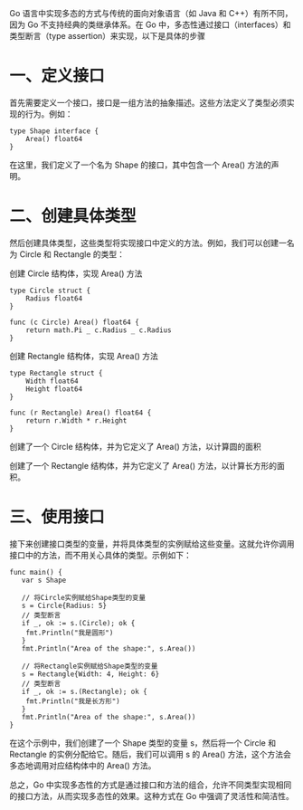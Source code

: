 Go 语言中实现多态的方式与传统的面向对象语言（如 Java 和 C++）有所不同，因为 Go 不支持经典的类继承体系。在 Go 中，多态性通过接口（interfaces）和类型断言（type assertion）来实现，以下是具体的步骤

# 一、定义接口

首先需要定义一个接口，接口是一组方法的抽象描述。这些方法定义了类型必须实现的行为。例如：

```
type Shape interface {
    Area() float64
}
```

在这里，我们定义了一个名为 Shape 的接口，其中包含一个 Area() 方法的声明。

# 二、创建具体类型

然后创建具体类型，这些类型将实现接口中定义的方法。例如，我们可以创建一名为 Circle 和 Rectangle 的类型：

创建 Circle 结构体，实现 Area() 方法

```
type Circle struct {
    Radius float64
}

func (c Circle) Area() float64 {
    return math.Pi _ c.Radius _ c.Radius
}
```

创建 Rectangle 结构体，实现 Area() 方法

```
type Rectangle struct {
    Width float64
    Height float64
}

func (r Rectangle) Area() float64 {
    return r.Width * r.Height
}
```

创建了一个 Circle 结构体，并为它定义了 Area() 方法，以计算圆的面积

创建了一个 Rectangle 结构体，并为它定义了 Area() 方法，以计算长方形的面积。

# 三、使用接口

接下来创建接口类型的变量，并将具体类型的实例赋给这些变量。这就允许你调用接口中的方法，而不用关心具体的类型。示例如下：

```
func main() {
   var s Shape

   // 将Circle实例赋给Shape类型的变量
   s = Circle{Radius: 5}
   // 类型断言
   if _, ok := s.(Circle); ok {
   	fmt.Println("我是圆形")
   }
   fmt.Println("Area of the shape:", s.Area())

   // 将Rectangle实例赋给Shape类型的变量
   s = Rectangle{Width: 4, Height: 6}
   // 类型断言
   if _, ok := s.(Rectangle); ok {
   	fmt.Println("我是长方形")
   }
   fmt.Println("Area of the shape:", s.Area())
}
```

在这个示例中，我们创建了一个 Shape 类型的变量 s，然后将一个 Circle 和 Rectangle 的实例分配给它。随后，我们可以调用 s 的 Area() 方法，这个方法会多态地调用对应结构体中的 Area() 方法。

总之，Go 中实现多态性的方式是通过接口和方法的组合，允许不同类型实现相同的接口方法，从而实现多态性的效果。这种方式在 Go 中强调了灵活性和简洁性。
